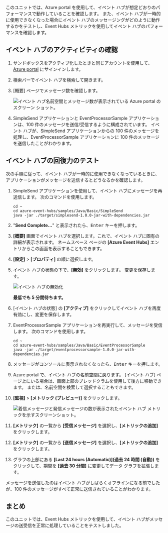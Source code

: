 このユニットでは、Azure portal を使用して、イベント ハブが想定どおりのパフォーマンスで動作していることを確認します。 また、イベント ハブが一時的に使用できなくなった場合にイベント ハブのメッセージングがどのように動作するかをテストし、Event Hubs メトリックを使用してイベント ハブのパフォーマンスを確認します。

## <a name="view-event-hub-activity"></a>イベント ハブのアクティビティの確認

1. サンドボックスをアクティブ化したときと同じアカウントを使用して、[Azure portal](https://portal.azure.com/learn.docs.microsoft.com?azure-portal=true) にサインインします。

1. 検索バーでイベント ハブを検索して開きます。

1. [概要] ページでメッセージ数を確認します。

    ![イベント ハブ名前空間とメッセージ数が表示されている Azure portal のスクリーン ショット。](../media/6-view-messages.png)

1. SimpleSend アプリケーションと EventProcessorSample アプリケーションは、100 件のメッセージを送信/受信するように構成されています。 イベント ハブが、SimpleSend アプリケーションからの 100 件のメッセージを処理し、EventProcessorSample アプリケーションに 100 件のメッセージを送信したことがわかります。

## <a name="test-event-hub-resilience"></a>イベント ハブの回復力のテスト

次の手順に従って、イベント ハブが一時的に使用できなくなっているときに、アプリケーションがメッセージを送信するとどうなるかを確認します。

1. SimpleSend アプリケーションを使用して、イベント ハブにメッセージを再送信します。 次のコマンドを使用します。

    ```azurecli
    cd ~
    cd azure-event-hubs/samples/Java/Basic/SimpleSend
    java -jar ./target/simplesend-1.0.0-jar-with-dependencies.jar
    ```

1. "**Send Complete...**" と表示されたら、<kbd>Enter</kbd> キーを押します。

1. **[概要]** 画面でイベント ハブを選択します。これで、イベント ハブに固有の詳細が表示されます。 ネームスペース ページの **[Azure Event Hubs]** エントリからこの画面を表示することもできます。

1. **[設定]** > **[プロパティ]** の順に選択します。

1. イベント ハブの状態の下で、**[無効]** をクリックします。 変更を保存します。

    ![イベント ハブの無効化](../media/7-disable-event-hub.png)

    **最低でも 5 分間待ちます。**

1. [イベント ハブの状態] の **[アクティブ]** をクリックしてイベント ハブを再度有効にし、変更を保存します。

1. EventProcessorSample アプリケーションを再実行して、メッセージを受信します。 次のコマンドを使用します。

    ```azurecli
    cd ~
    cd azure-event-hubs/samples/Java/Basic/EventProcessorSample
    java -jar ./target/eventprocessorsample-1.0.0-jar-with-dependencies.jar
    ```

1. メッセージがコンソールに表示されなくなったら、<kbd>Enter</kbd> キーを押します。

1. Azure portal で、イベント ハブの名前空間に戻ります。 [イベント ハブ] ページ上にいる場合は、画面上部のブレッドクラムを使用して後方に移動できます。 または、名前空間を検索して選択することもできます。

1. **[監視]** > **[メトリック (プレビュー)]** をクリックします。

    ![着信メッセージと発信メッセージの数が表示されたイベント ハブ メトリックを示すスクリーンショット。](../media/7-event-hub-metrics.png)

1. **[メトリック]** の一覧から **[受信メッセージ]** を選択し、**[メトリックの追加]** をクリックします。

1. **[メトリック]** の一覧から **[送信メッセージ]** を選択し、**[メトリックの追加]** をクリックします。

1. グラフの上部にある **[Last 24 hours (Automatic)]\(過去 24 時間 (自動)\)** をクリックして、期間を **[過去 30 分間]** に変更してデータ グラフを拡張します。

メッセージを送信したのはイベント ハブがしばらくオフラインになる前でしたが、100 件のメッセージがすべて正常に送信されていることがわかります。

## <a name="summary"></a>まとめ

このユニットでは、Event Hubs メトリックを使用して、イベント ハブがメッセージの送受信を正常に処理していることをテストしました。
